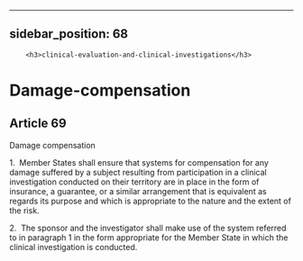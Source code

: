 
---
sidebar_position: 68
---
        <h3>clinical-evaluation-and-clinical-investigations</h3>
<h1>Damage-compensation</h1>
<h2>Article 69</h2>
   <p class="stitle-article-norm">Damage compensation</p>
   <p class="norm">1.&nbsp;&nbsp;Member&nbsp;States shall ensure that 
systems for compensation for any damage suffered by a subject resulting 
from participation in a clinical investigation conducted on their 
territory are in place in the form of insurance, a guarantee, or a 
similar arrangement that is equivalent as regards its purpose and which 
is appropriate to the nature and the extent of the risk.</p>
   <p class="norm">2.&nbsp;&nbsp;The sponsor and the investigator shall 
make use of the system referred to in paragraph&nbsp;1 in the form 
appropriate for the Member&nbsp;State in which the clinical 
investigation is conducted.</p>